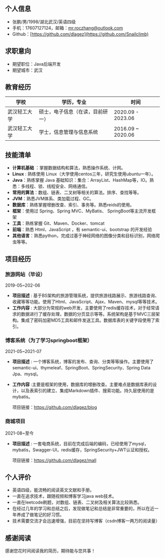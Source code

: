 ## 个人信息

- 张鹏/男/1998/湖北武汉/英语四级
- 手机：17607127124，邮箱：mr.roczhang@outlook.com
- Github：[https://github.com/dlagez](https://github.com/Snailclimb)

## 求职意向

- 期望职位：Java后端开发
- 期望城市：武汉

## 教育经历

| 学校         | 学历，专业                       | 时间              |
| ------------ | -------------------------------- | ----------------- |
| 武汉轻工大学 | 硕士，电子信息（在读，目前研一） | 2020.09 - 2023.06 |
| 武汉轻工大学 | 学士，信息管理与信息系统         | 2016.09 ~ 2020.06 |


## 技能清单

- **计算机基础** ：掌握数据结构和算法，熟悉操作系统、计网。
- **Linux** : 熟练使用 Linux（大学使用centos三年，研究生使用ubuntu一年）。
- **Java**：熟练掌握 Java 基础知识：集合：ArrayList、HashMap等，IO。熟悉：多线程、锁、线程安全、网络通信。
- **常用的算法**：数组、链表、二叉树等相关的算法。排序、查找等等。
- **JVM**：熟悉JVM体系、类加载过程、GC。
- **数据库**：熟练掌握增删改查、索引、事务等。熟悉reids的使用。
- **框架**：使用过 Spring、Spring MVC、MyBatis、 SpringBoot等主流开发框架
- **工具**：熟练掌握 Git、Maven、Docker、tomcat
- **前端**：熟悉 Html、JavaScript ，有 semantic-ui、bootstrap 的开发经验
- **其他语言**：熟悉python，完成过基于神经网络的图像分类和目标识别，网络爬虫等等。

## 项目经历 

### 旅游网站（毕设）

2019-05~202-06 

- **项目描述** : 基于BS架构的旅游管理系统，提供旅游线路展示、旅游线路查询、收藏等等功能。使用了Html、JavaScript、Ajax、Maven、mysql等等技术。
- **工作内容** : 大部分为常规的web开发，主要使用了redis缓存技术，对于经常请求的数据进行了缓存处理，数据的分页显示等等。系统架构是基于MVC三层架构。集成了密码加密MD5工具和邮件发送工具。数据库表的关键字段使用了索引。

### 博客系统（为了学习springboot框架）

2021-05~2021-07  

- **项目描述** : 一个博客系统，博客的发布、查询、分类等等操作。主要使用了semantic-ui、thymeleaf、SpringBoot、SpringSecurity、Spring Data Jpa、mysql。

- **工作内容** :主要是框架的使用，数据库的增删改查。主要难点是数据库表的设计，以及表索引的建立、集成Markdown插件、搜索功能。持久层使用的是mybatis。

  项目链接：https://github.com/dlagez/blog

### 商城项目

2021-08~至今  

- **项目描述** : 一套电商系统，目前在完成后端的编码，已经使用了mysql，mybatis，Swagger-UI，redis缓存，SpringSecurity+JWT认证和授权。

  项目链接：https://github.com/dlagez/mall

## 个人评价

- 英语四级，能流畅的阅读英文文献和手册。
- 一直在追求技术，跟随视频和博客学习java web技术。
- 一直在leetcode刷题，对数组、链表、二叉树及相关算法比较熟悉。
- 在经过几年的学习和总结之后，发现做笔记和总结是非常重要的，所以在近一年养成了做笔记的好习惯。
- 技术需要交流才会迅速增强，目前在坚持写博客（csdn博客一两万的阅读量）

## 感谢阅读

感谢您花时间阅读我的简历，期待能与您共事！

